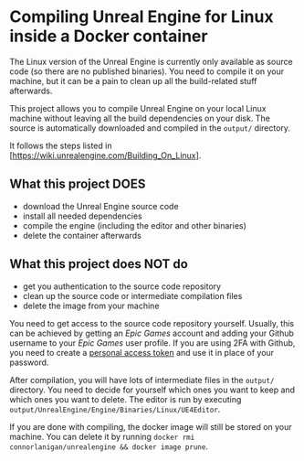# Compiling Unreal Engine for Linux inside a Docker container

The Linux version of the Unreal Engine is currently only available as source code (so there are no published binaries). You need to compile it on your machine, but it can be a pain to clean up all the build-related stuff afterwards.

This project allows you to compile Unreal Engine on your local Linux machine without leaving all the build dependencies on your disk. The source is automatically downloaded and compiled in the `output/` directory.

It follows the steps listed in [https://wiki.unrealengine.com/Building_On_Linux].

## What this project DOES

* download the Unreal Engine source code
* install all needed dependencies
* compile the engine (including the editor and other binaries)
* delete the container afterwards

## What this project does NOT do

* get you authentication to the source code repository
* clean up the source code or intermediate compilation files
* delete the image from your machine

You need to get access to the source code repository yourself. Usually, this can be achieved by getting an _Epic Games_ account and adding your Github username to your _Epic Games_ user profile. If you are using 2FA with Github, you need to create a [personal access token](https://github.com/settings/tokens) and use it in place of your password.

After compilation, you will have lots of intermediate files in the `output/` directory. You need to decide for yourself which ones you want to keep and which ones you want to delete. The editor is run by executing `output/UnrealEngine/Engine/Binaries/Linux/UE4Editor`.

If you are done with compiling, the docker image will still be stored on your machine. You can delete it by running `docker rmi connorlanigan/unrealengine && docker image prune`.
